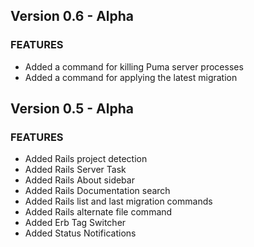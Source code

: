 ## Version 0.6 - Alpha

### FEATURES

-   Added a command for killing Puma server processes
-   Added a command for applying the latest migration

## Version 0.5 - Alpha

### FEATURES

-   Added Rails project detection
-   Added Rails Server Task
-   Added Rails About sidebar
-   Added Rails Documentation search
-   Added Rails list and last migration commands
-   Added Rails alternate file command
-   Added Erb Tag Switcher
-   Added Status Notifications

